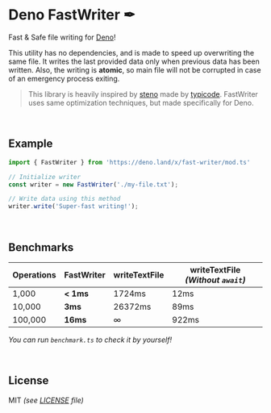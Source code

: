 # Deno FastWriter ✒
Fast & Safe file writing for [Deno](https://deno.land/)!

This utility has no dependencies, and is made to speed up overwriting the same file. It writes the last provided data only when previous data has been written. Also, the writing is **atomic**, so main file will not be corrupted in case of an emergency process exiting.

> This library is heavily inspired by [steno](https://github.com/typicode/steno) made by [typicode](https://github.com/typicode). FastWriter uses same optimization techniques, but made specifically for Deno.

<br>

## Example
```typescript
import { FastWriter } from 'https://deno.land/x/fast-writer/mod.ts'

// Initialize writer
const writer = new FastWriter('./my-file.txt');

// Write data using this method
writer.write('Super-fast writing!');
```

<br>

## Benchmarks
| Operations | FastWriter   | writeTextFile | writeTextFile _(Without `await`)_ |
| ---------- | ------------ | ------------- | -------------------------------   |
| 1,000      | **< 1ms**    | 1724ms        | 12ms                              |
| 10,000     | **3ms**      | 26372ms       | 89ms                              |
| 100,000    | **16ms**     | ∞             | 922ms                             |

_You can run `benchmark.ts` to check it by yourself!_

<br>

## License
MIT _(see [LICENSE](https://github.com/Kirlovon/FastWriter/blob/master/LICENSE) file)_